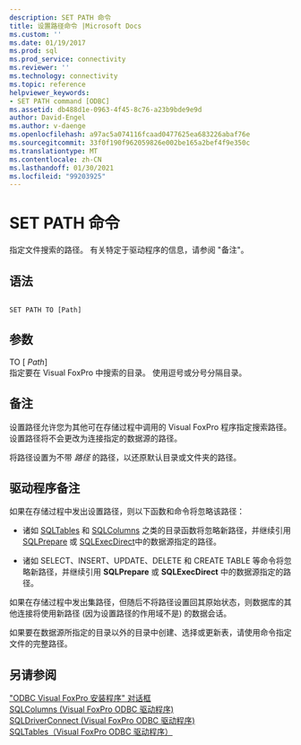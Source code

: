 ```yaml
---
description: SET PATH 命令
title: 设置路径命令 |Microsoft Docs
ms.custom: ''
ms.date: 01/19/2017
ms.prod: sql
ms.prod_service: connectivity
ms.reviewer: ''
ms.technology: connectivity
ms.topic: reference
helpviewer_keywords:
- SET PATH command [ODBC]
ms.assetid: db488d1e-0963-4f45-8c76-a23b9bde9e9d
author: David-Engel
ms.author: v-daenge
ms.openlocfilehash: a97ac5a074116fcaad0477625ea683226abaf76e
ms.sourcegitcommit: 33f0f190f962059826e002be165a2bef4f9e350c
ms.translationtype: MT
ms.contentlocale: zh-CN
ms.lasthandoff: 01/30/2021
ms.locfileid: "99203925"
---
```

# <a name="set-path-command"></a>SET PATH 命令
指定文件搜索的路径。 有关特定于驱动程序的信息，请参阅 "备注"。  
  
## <a name="syntax"></a>语法  
  
```  
  
SET PATH TO [Path]  
```  
  
## <a name="arguments"></a>参数  
 TO [ *Path*]  
 指定要在 Visual FoxPro 中搜索的目录。 使用逗号或分号分隔目录。  
  
## <a name="remarks"></a>备注  
 设置路径允许您为其他可在存储过程中调用的 Visual FoxPro 程序指定搜索路径。 设置路径将不会更改为连接指定的数据源的路径。  
  
 将路径设置为不带 *路径* 的路径，以还原默认目录或文件夹的路径。  
  
## <a name="driver-remarks"></a>驱动程序备注  
 如果在存储过程中发出设置路径，则以下函数和命令将忽略该路径：  
  
-   诸如 [SQLTables](../../odbc/microsoft/sqltables-visual-foxpro-odbc-driver.md) 和 [SQLColumns](../../odbc/microsoft/sqlcolumns-visual-foxpro-odbc-driver.md) 之类的目录函数将忽略新路径，并继续引用 [SQLPrepare](../../odbc/microsoft/sqlprepare-visual-foxpro-odbc-driver.md) 或 [SQLExecDirect](../../odbc/microsoft/sqlexecdirect-visual-foxpro-odbc-driver.md)中的数据源指定的路径。  
  
-   诸如 SELECT、INSERT、UPDATE、DELETE 和 CREATE TABLE 等命令将忽略新路径，并继续引用 **SQLPrepare** 或 **SQLExecDirect** 中的数据源指定的路径。  
  
 如果在存储过程中发出集路径，但随后不将路径设置回其原始状态，则数据库的其他连接将使用新路径 (因为设置路径的作用域不是) 的数据会话。  
  
 如果要在数据源所指定的目录以外的目录中创建、选择或更新表，请使用命令指定文件的完整路径。  
  
## <a name="see-also"></a>另请参阅  
 ["ODBC Visual FoxPro 安装程序" 对话框](../../odbc/microsoft/odbc-visual-foxpro-setup-dialog-box.md)   
 [SQLColumns (Visual FoxPro ODBC 驱动程序) ](../../odbc/microsoft/sqlcolumns-visual-foxpro-odbc-driver.md)   
 [SQLDriverConnect (Visual FoxPro ODBC 驱动程序) ](../../odbc/microsoft/sqldriverconnect-visual-foxpro-odbc-driver.md)   
 [SQLTables（Visual FoxPro ODBC 驱动程序）](../../odbc/microsoft/sqltables-visual-foxpro-odbc-driver.md)
